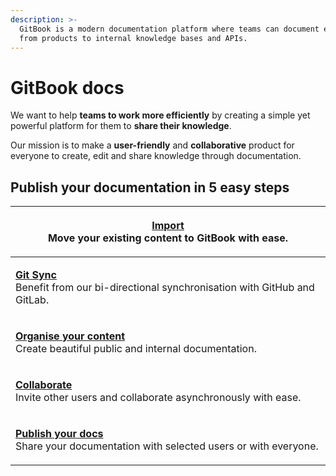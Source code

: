 ```yaml
---
description: >-
  GitBook is a modern documentation platform where teams can document everything
  from products to internal knowledge bases and APIs.
---
```


# GitBook docs

We want to help **teams to work more efficiently** by creating a simple yet powerful platform for them to **share their knowledge**.

Our mission is to make a **user-friendly** and **collaborative** product for everyone to create, edit and share knowledge through documentation.

## Publish your documentation in 5 easy steps

| <p><a href="getting-started/import.md"><strong>Import</strong></a><br>Move your existing content to GitBook with ease.</p>                                             |
| ---------------------------------------------------------------------------------------------------------------------------------------------------------------------- |
| <p><strong></strong><a href="getting-started/git-sync/"><strong>Git Sync</strong></a><br>Benefit from our bi-directional synchronisation with GitHub and GitLab.</p>   |
| <p><strong></strong><a href="getting-started/content-structure/"><strong>Organise your content</strong></a><br>Create beautiful public and internal documentation.</p> |
| <p><a href="getting-started/collaboration/"><strong>Collaborate</strong></a><br>Invite other users and collaborate asynchronously with ease.</p>                       |
| <p><strong></strong><a href="getting-started/publishing/"><strong>Publish your docs</strong></a><br>Share your documentation with selected users or with everyone.</p> |
